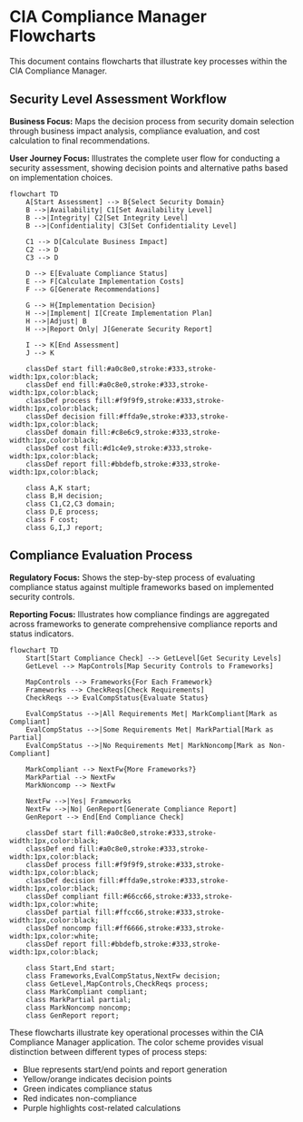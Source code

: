 # CIA Compliance Manager Flowcharts

This document contains flowcharts that illustrate key processes within the CIA Compliance Manager.

## Security Level Assessment Workflow

**Business Focus:** Maps the decision process from security domain selection through business impact analysis, compliance evaluation, and cost calculation to final recommendations.

**User Journey Focus:** Illustrates the complete user flow for conducting a security assessment, showing decision points and alternative paths based on implementation choices.

```mermaid
flowchart TD
    A[Start Assessment] --> B{Select Security Domain}
    B -->|Availability| C1[Set Availability Level]
    B -->|Integrity| C2[Set Integrity Level]
    B -->|Confidentiality| C3[Set Confidentiality Level]

    C1 --> D[Calculate Business Impact]
    C2 --> D
    C3 --> D

    D --> E[Evaluate Compliance Status]
    E --> F[Calculate Implementation Costs]
    F --> G[Generate Recommendations]

    G --> H{Implementation Decision}
    H -->|Implement| I[Create Implementation Plan]
    H -->|Adjust| B
    H -->|Report Only| J[Generate Security Report]

    I --> K[End Assessment]
    J --> K

    classDef start fill:#a0c8e0,stroke:#333,stroke-width:1px,color:black;
    classDef end fill:#a0c8e0,stroke:#333,stroke-width:1px,color:black;
    classDef process fill:#f9f9f9,stroke:#333,stroke-width:1px,color:black;
    classDef decision fill:#ffda9e,stroke:#333,stroke-width:1px,color:black;
    classDef domain fill:#c8e6c9,stroke:#333,stroke-width:1px,color:black;
    classDef cost fill:#d1c4e9,stroke:#333,stroke-width:1px,color:black;
    classDef report fill:#bbdefb,stroke:#333,stroke-width:1px,color:black;

    class A,K start;
    class B,H decision;
    class C1,C2,C3 domain;
    class D,E process;
    class F cost;
    class G,I,J report;
```

## Compliance Evaluation Process

**Regulatory Focus:** Shows the step-by-step process of evaluating compliance status against multiple frameworks based on implemented security controls.

**Reporting Focus:** Illustrates how compliance findings are aggregated across frameworks to generate comprehensive compliance reports and status indicators.

```mermaid
flowchart TD
    Start[Start Compliance Check] --> GetLevel[Get Security Levels]
    GetLevel --> MapControls[Map Security Controls to Frameworks]

    MapControls --> Frameworks{For Each Framework}
    Frameworks --> CheckReqs[Check Requirements]
    CheckReqs --> EvalCompStatus{Evaluate Status}

    EvalCompStatus -->|All Requirements Met| MarkCompliant[Mark as Compliant]
    EvalCompStatus -->|Some Requirements Met| MarkPartial[Mark as Partial]
    EvalCompStatus -->|No Requirements Met| MarkNoncomp[Mark as Non-Compliant]

    MarkCompliant --> NextFw{More Frameworks?}
    MarkPartial --> NextFw
    MarkNoncomp --> NextFw

    NextFw -->|Yes| Frameworks
    NextFw -->|No| GenReport[Generate Compliance Report]
    GenReport --> End[End Compliance Check]

    classDef start fill:#a0c8e0,stroke:#333,stroke-width:1px,color:black;
    classDef end fill:#a0c8e0,stroke:#333,stroke-width:1px,color:black;
    classDef process fill:#f9f9f9,stroke:#333,stroke-width:1px,color:black;
    classDef decision fill:#ffda9e,stroke:#333,stroke-width:1px,color:black;
    classDef compliant fill:#66cc66,stroke:#333,stroke-width:1px,color:white;
    classDef partial fill:#ffcc66,stroke:#333,stroke-width:1px,color:black;
    classDef noncomp fill:#ff6666,stroke:#333,stroke-width:1px,color:white;
    classDef report fill:#bbdefb,stroke:#333,stroke-width:1px,color:black;

    class Start,End start;
    class Frameworks,EvalCompStatus,NextFw decision;
    class GetLevel,MapControls,CheckReqs process;
    class MarkCompliant compliant;
    class MarkPartial partial;
    class MarkNoncomp noncomp;
    class GenReport report;
```

These flowcharts illustrate key operational processes within the CIA Compliance Manager application. The color scheme provides visual distinction between different types of process steps:

- Blue represents start/end points and report generation
- Yellow/orange indicates decision points
- Green indicates compliance status
- Red indicates non-compliance
- Purple highlights cost-related calculations
